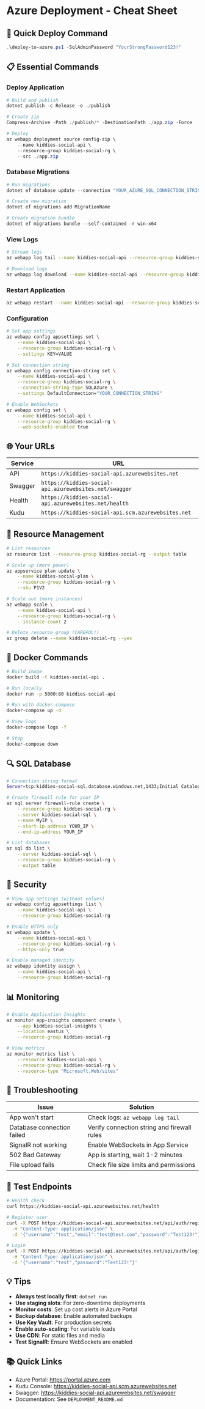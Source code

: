 # Azure Deployment - Cheat Sheet

## 🚀 Quick Deploy Command
```powershell
.\deploy-to-azure.ps1 -SqlAdminPassword "YourStrongPassword123!"
```

## 📋 Essential Commands

### Deploy Application
```powershell
# Build and publish
dotnet publish -c Release -o ./publish

# Create zip
Compress-Archive -Path ./publish/* -DestinationPath ./app.zip -Force

# Deploy
az webapp deployment source config-zip \
    --name kiddies-social-api \
    --resource-group kiddies-social-rg \
    --src ./app.zip
```

### Database Migrations
```powershell
# Run migrations
dotnet ef database update --connection "YOUR_AZURE_SQL_CONNECTION_STRING"

# Create new migration
dotnet ef migrations add MigrationName

# Create migration bundle
dotnet ef migrations bundle --self-contained -r win-x64
```

### View Logs
```bash
# Stream logs
az webapp log tail --name kiddies-social-api --resource-group kiddies-social-rg

# Download logs
az webapp log download --name kiddies-social-api --resource-group kiddies-social-rg
```

### Restart Application
```bash
az webapp restart --name kiddies-social-api --resource-group kiddies-social-rg
```

### Configuration
```bash
# Set app settings
az webapp config appsettings set \
    --name kiddies-social-api \
    --resource-group kiddies-social-rg \
    --settings KEY=VALUE

# Set connection string
az webapp config connection-string set \
    --name kiddies-social-api \
    --resource-group kiddies-social-rg \
    --connection-string-type SQLAzure \
    --settings DefaultConnection="YOUR_CONNECTION_STRING"

# Enable WebSockets
az webapp config set \
    --name kiddies-social-api \
    --resource-group kiddies-social-rg \
    --web-sockets-enabled true
```

## 🌐 Your URLs

| Service | URL |
|---------|-----|
| API | `https://kiddies-social-api.azurewebsites.net` |
| Swagger | `https://kiddies-social-api.azurewebsites.net/swagger` |
| Health | `https://kiddies-social-api.azurewebsites.net/health` |
| Kudu | `https://kiddies-social-api.scm.azurewebsites.net` |

## 🔧 Resource Management

```bash
# List resources
az resource list --resource-group kiddies-social-rg --output table

# Scale up (more power)
az appservice plan update \
    --name kiddies-social-plan \
    --resource-group kiddies-social-rg \
    --sku P1V2

# Scale out (more instances)
az webapp scale \
    --name kiddies-social-api \
    --resource-group kiddies-social-rg \
    --instance-count 2

# Delete resource group (CAREFUL!)
az group delete --name kiddies-social-rg --yes
```

## 🐳 Docker Commands

```bash
# Build image
docker build -t kiddies-social-api .

# Run locally
docker run -p 5000:80 kiddies-social-api

# Run with docker-compose
docker-compose up -d

# View logs
docker-compose logs -f

# Stop
docker-compose down
```

## 🔍 SQL Database

```bash
# Connection string format
Server=tcp:kiddies-social-sql.database.windows.net,1433;Initial Catalog=KidsSocialMediaDb;User ID=sqladmin;Password=YOUR_PASSWORD;Encrypt=True;

# Create firewall rule for your IP
az sql server firewall-rule create \
    --resource-group kiddies-social-rg \
    --server kiddies-social-sql \
    --name MyIP \
    --start-ip-address YOUR_IP \
    --end-ip-address YOUR_IP

# List databases
az sql db list \
    --server kiddies-social-sql \
    --resource-group kiddies-social-rg \
    --output table
```

## 🔐 Security

```bash
# View app settings (without values)
az webapp config appsettings list \
    --name kiddies-social-api \
    --resource-group kiddies-social-rg

# Enable HTTPS only
az webapp update \
    --name kiddies-social-api \
    --resource-group kiddies-social-rg \
    --https-only true

# Enable managed identity
az webapp identity assign \
    --name kiddies-social-api \
    --resource-group kiddies-social-rg
```

## 📊 Monitoring

```bash
# Enable Application Insights
az monitor app-insights component create \
    --app kiddies-social-insights \
    --location eastus \
    --resource-group kiddies-social-rg

# View metrics
az monitor metrics list \
    --resource kiddies-social-api \
    --resource-group kiddies-social-rg \
    --resource-type "Microsoft.Web/sites"
```

## 🐛 Troubleshooting

| Issue | Solution |
|-------|----------|
| App won't start | Check logs: `az webapp log tail` |
| Database connection failed | Verify connection string and firewall rules |
| SignalR not working | Enable WebSockets in App Service |
| 502 Bad Gateway | App is starting, wait 1-2 minutes |
| File upload fails | Check file size limits and permissions |

## 📱 Test Endpoints

```bash
# Health check
curl https://kiddies-social-api.azurewebsites.net/health

# Register user
curl -X POST https://kiddies-social-api.azurewebsites.net/api/auth/register \
  -H "Content-Type: application/json" \
  -d '{"username":"test","email":"test@test.com","password":"Test123!"}'

# Login
curl -X POST https://kiddies-social-api.azurewebsites.net/api/auth/login \
  -H "Content-Type: application/json" \
  -d '{"username":"test","password":"Test123!"}'
```

## 💡 Tips

- **Always test locally first**: `dotnet run`
- **Use staging slots**: For zero-downtime deployments
- **Monitor costs**: Set up cost alerts in Azure Portal
- **Backup database**: Enable automated backups
- **Use Key Vault**: For production secrets
- **Enable auto-scaling**: For variable loads
- **Use CDN**: For static files and media
- **Test SignalR**: Ensure WebSockets are enabled

## 📚 Quick Links

- Azure Portal: https://portal.azure.com
- Kudu Console: https://kiddies-social-api.scm.azurewebsites.net
- Swagger: https://kiddies-social-api.azurewebsites.net/swagger
- Documentation: See `DEPLOYMENT_README.md`

